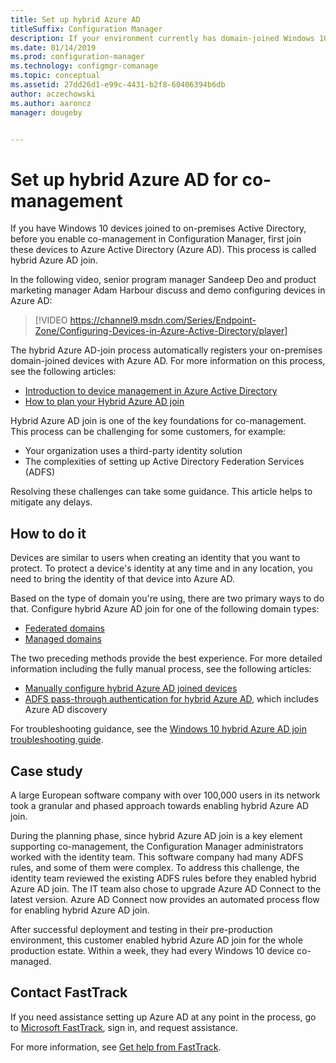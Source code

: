 ```yaml
---
title: Set up hybrid Azure AD
titleSuffix: Configuration Manager
description: If your environment currently has domain-joined Windows 10 devices, set up hybrid Azure AD before you enable co-management
ms.date: 01/14/2019
ms.prod: configuration-manager
ms.technology: configmgr-comanage
ms.topic: conceptual
ms.assetid: 27dd26d1-e99c-4431-b2f8-60406394b6db
author: aczechowski
ms.author: aaroncz
manager: dougeby


---
```


# Set up hybrid Azure AD for co-management

If you have Windows 10 devices joined to on-premises Active Directory, before you enable co-management in Configuration Manager, first join these devices to Azure Active Directory (Azure AD). This process is called hybrid Azure AD join. 

In the following video, senior program manager Sandeep Deo and product marketing manager Adam Harbour discuss and demo configuring devices in Azure AD:

> [!VIDEO https://channel9.msdn.com/Series/Endpoint-Zone/Configuring-Devices-in-Azure-Active-Directory/player]

The hybrid Azure AD-join process automatically registers your on-premises domain-joined devices with Azure AD. For more information on this process, see the following articles:
- [Introduction to device management in Azure Active Directory](/azure/active-directory/device-management-introduction) 
- [How to plan your Hybrid Azure AD join](/azure/active-directory/devices/hybrid-azuread-join-plan)

Hybrid Azure AD join is one of the key foundations for co-management. This process can be challenging for some customers, for example:
- Your organization uses a third-party identity solution 
- The complexities of setting up Active Directory Federation Services (ADFS)

Resolving these challenges can take some guidance. This article helps to mitigate any delays.


## How to do it

Devices are similar to users when creating an identity that you want to protect. To protect a device's identity at any time and in any location, you need to bring the identity of that device into Azure AD.

Based on the type of domain you're using, there are two primary ways to do that. Configure hybrid Azure AD join for one of the following domain types:  
- [Federated domains](/azure/active-directory/devices/hybrid-azuread-join-federated-domains)  
- [Managed domains](/azure/active-directory/devices/hybrid-azuread-join-managed-domains)  

The two preceding methods provide the best experience. For more detailed information including the fully manual process, see the following articles:
- [Manually configure hybrid Azure AD joined devices](/azure/active-directory/device-management-hybrid-azuread-joined-devices-setup)  
- [ADFS pass-through authentication for hybrid Azure AD](/windows-server/identity/ad-fs/ad-fs-overview), which includes Azure AD discovery  

For troubleshooting guidance, see the [Windows 10 hybrid Azure AD join troubleshooting guide](/azure/active-directory/devices/troubleshoot-hybrid-join-windows-current).



## Case study

A large European software company with over 100,000 users in its network took a granular and phased approach towards enabling hybrid Azure AD join.

During the planning phase, since hybrid Azure AD join is a key element supporting co-management, the Configuration Manager administrators worked with the identity team. This software company had many ADFS rules, and some of them were complex. To address this challenge, the identity team reviewed the existing ADFS rules before they enabled hybrid Azure AD join. The IT team also chose to upgrade Azure AD Connect to the latest version. Azure AD Connect now provides an automated process flow for enabling hybrid Azure AD join.

After successful deployment and testing in their pre-production environment, this customer enabled hybrid Azure AD join for the whole production estate. Within a week, they had every Windows 10 device co-managed.



## Contact FastTrack

If you need assistance setting up Azure AD at any point in the process, go to [Microsoft FastTrack](https://Microsoft.com/FastTrack/), sign in, and request assistance. 

For more information, see [Get help from FastTrack](quickstart-fasttrack.md).